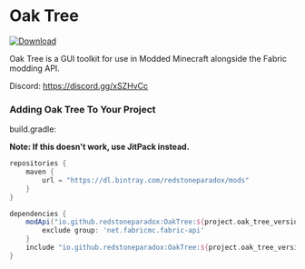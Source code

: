 # Oak Tree

[ ![Download](https://api.bintray.com/packages/redstoneparadox/mods/OakTree/images/download.svg?version=0.4.0-beta) ](https://bintray.com/redstoneparadox/mods/OakTree/0.4.0-beta/link)

Oak Tree is a GUI toolkit for use in Modded Minecraft alongside the Fabric modding API.

Discord: https://discord.gg/xSZHvCc

### Adding Oak Tree To Your Project

build.gradle:

**Note: If this doesn't work, use JitPack instead.**

```gradle
repositories {
    maven {
        url = "https://dl.bintray.com/redstoneparadox/mods"
    }
}

dependencies {
    modApi("io.github.redstoneparadox:OakTree:${project.oak_tree_version}") {
        exclude group: 'net.fabricmc.fabric-api'
    }
    include "io.github.redstoneparadox:OakTree:${project.oak_tree_version}"
}
```
